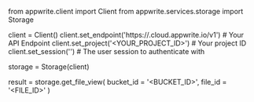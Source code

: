 from appwrite.client import Client
from appwrite.services.storage import Storage

client = Client()
client.set_endpoint('https://<REGION>.cloud.appwrite.io/v1') # Your API Endpoint
client.set_project('<YOUR_PROJECT_ID>') # Your project ID
client.set_session('') # The user session to authenticate with

storage = Storage(client)

result = storage.get_file_view(
    bucket_id = '<BUCKET_ID>',
    file_id = '<FILE_ID>'
)
